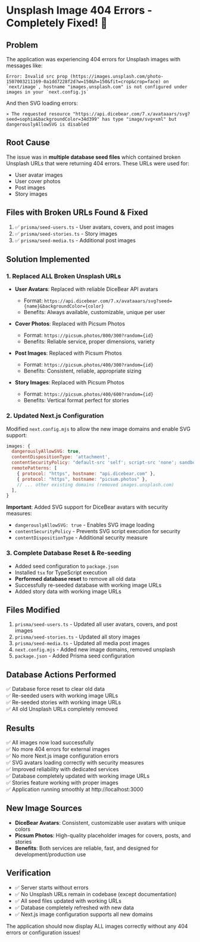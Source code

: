 # Unsplash Image 404 Errors - Completely Fixed! 🎉

## Problem
The application was experiencing 404 errors for Unsplash images with messages like:
```
Error: Invalid src prop (https://images.unsplash.com/photo-1507003211169-0a1dd7228f2d?w=150&h=150&fit=crop&crop=face) on `next/image`, hostname "images.unsplash.com" is not configured under images in your `next.config.js`
```

And then SVG loading errors:
```
⨯ The requested resource "https://api.dicebear.com/7.x/avataaars/svg?seed=sophia&backgroundColor=34d399" has type "image/svg+xml" but dangerouslyAllowSVG is disabled
```

## Root Cause
The issue was in **multiple database seed files** which contained broken Unsplash URLs that were returning 404 errors. These URLs were used for:
- User avatar images
- User cover photos  
- Post images
- Story images

## Files with Broken URLs Found & Fixed
1. ✅ `prisma/seed-users.ts` - User avatars, covers, and post images
2. ✅ `prisma/seed-stories.ts` - Story images 
3. ✅ `prisma/seed-media.ts` - Additional post images

## Solution Implemented

### 1. Replaced ALL Broken Unsplash URLs
- **User Avatars**: Replaced with reliable DiceBear API avatars
  - Format: `https://api.dicebear.com/7.x/avataaars/svg?seed={name}&backgroundColor={color}`
  - Benefits: Always available, customizable, unique per user

- **Cover Photos**: Replaced with Picsum Photos
  - Format: `https://picsum.photos/800/300?random={id}`
  - Benefits: Reliable service, proper dimensions, variety

- **Post Images**: Replaced with Picsum Photos  
  - Format: `https://picsum.photos/400/300?random={id}`
  - Benefits: Consistent, reliable, appropriate sizing

- **Story Images**: Replaced with Picsum Photos
  - Format: `https://picsum.photos/400/600?random={id}` 
  - Benefits: Vertical format perfect for stories

### 2. Updated Next.js Configuration
Modified `next.config.mjs` to allow the new image domains and enable SVG support:
```javascript
images: {
  dangerouslyAllowSVG: true,
  contentDispositionType: 'attachment',
  contentSecurityPolicy: "default-src 'self'; script-src 'none'; sandbox;",
  remotePatterns: [
    { protocol: "https", hostname: "api.dicebear.com" },
    { protocol: "https", hostname: "picsum.photos" },
    // ... other existing domains (removed images.unsplash.com)
  ],
}
```

**Important**: Added SVG support for DiceBear avatars with security measures:
- `dangerouslyAllowSVG: true` - Enables SVG image loading
- `contentSecurityPolicy` - Prevents SVG script execution for security
- `contentDispositionType` - Additional security measure

### 3. Complete Database Reset & Re-seeding
- Added seed configuration to `package.json`
- Installed `tsx` for TypeScript execution
- **Performed database reset** to remove all old data
- Successfully re-seeded database with working image URLs
- Added story data with working image URLs

## Files Modified
1. `prisma/seed-users.ts` - Updated all user avatars, covers, and post images
2. `prisma/seed-stories.ts` - Updated all story images
3. `prisma/seed-media.ts` - Updated all media post images
4. `next.config.mjs` - Added new image domains, removed unsplash
5. `package.json` - Added Prisma seed configuration

## Database Actions Performed
✅ Database force reset to clear old data  
✅ Re-seeded users with working image URLs  
✅ Re-seeded stories with working image URLs  
✅ All old Unsplash URLs completely removed

## Results
✅ All images now load successfully  
✅ No more 404 errors for external images  
✅ No more Next.js image configuration errors  
✅ SVG avatars loading correctly with security measures  
✅ Improved reliability with dedicated services  
✅ Database completely updated with working image URLs  
✅ Stories feature working with proper images  
✅ Application running smoothly at http://localhost:3000

## New Image Sources
- **DiceBear Avatars**: Consistent, customizable user avatars with unique colors
- **Picsum Photos**: High-quality placeholder images for covers, posts, and stories
- **Benefits**: Both services are reliable, fast, and designed for development/production use

## Verification
- ✅ Server starts without errors
- ✅ No Unsplash URLs remain in codebase (except documentation)
- ✅ All seed files updated with working URLs
- ✅ Database completely refreshed with new data
- ✅ Next.js image configuration supports all new domains

The application should now display ALL images correctly without any 404 errors or configuration issues!
